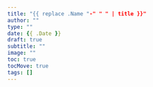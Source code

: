 ```yaml
---
title: "{{ replace .Name "-" " " | title }}"
author: ""
type: ""
date: {{ .Date }}
draft: true
subtitle: ""
image: ""
toc: true
tocMove: true
tags: []
---
```

